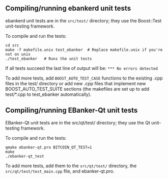 Compiling/running ebankerd unit tests
------------------------------------

ebankerd unit tests are in the `src/test/` directory; they
use the Boost::Test unit-testing framework.

To compile and run the tests:

	cd src
	make -f makefile.unix test_ebanker  # Replace makefile.unix if you're not on unix
	./test_ebanker   # Runs the unit tests

If all tests succeed the last line of output will be:
`*** No errors detected`

To add more tests, add `BOOST_AUTO_TEST_CASE` functions to the existing
.cpp files in the test/ directory or add new .cpp files that
implement new BOOST_AUTO_TEST_SUITE sections (the makefiles are
set up to add test/*.cpp to test_ebanker automatically).


Compiling/running EBanker-Qt unit tests
---------------------------------------

EBanker-Qt unit tests are in the src/qt/test/ directory; they
use the Qt unit-testing framework.

To compile and run the tests:

	qmake ebanker-qt.pro BITCOIN_QT_TEST=1
	make
	./ebanker-qt_test

To add more tests, add them to the `src/qt/test/` directory,
the `src/qt/test/test_main.cpp` file, and ebanker-qt.pro.
